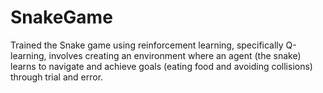 # SnakeGame
Trained the Snake game using reinforcement learning, specifically Q-learning, involves creating an environment where an agent (the snake) learns to navigate and achieve goals (eating food and avoiding collisions) through trial and error. 
